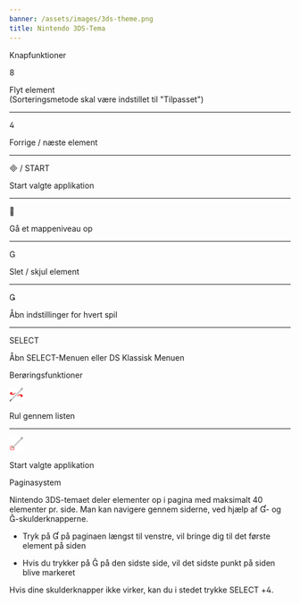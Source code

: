 ```yaml
---
banner: /assets/images/3ds-theme.png
title: Nintendo 3DS-Tema
---
```


<div id="button-controls" class="section-title">Knapfunktioner</div>
<div class="section-body">
    <div class="button-action-group">
        <p class="button-action button">&#xE079;</p>
        <p class="button-action-text">Flyt element<br>(Sorteringsmetode skal være indstillet til "Tilpasset")</p>
    </div>
    <hr>
    <div class="button-action-group">
        <p class="button-action button">&#xE07E;</p>
        <p class="button-action-text">Forrige / næste element</p>
    </div>
    <hr>
    <div class="button-action-group">
        <p class="button-action"><span class="button">&#xE000; /</span> START</p>
        <p class="button-action-text">Start valgte applikation</p>
    </div>
    <hr>
    <div class="button-action-group">
        <p class="button-action button">&#xE001;</p>
        <p class="button-action-text">Gå et mappeniveau op</p>
    </div>
    <hr>
    <div class="button-action-group">
        <p class="button-action button">&#xE002;</p>
        <p class="button-action-text">Slet / skjul element</p>
    </div>
    <hr>
    <div class="button-action-group">
        <p class="button-action button">&#xE003;</p>
        <p class="button-action-text">Åbn indstillinger for hvert spil</p>
    </div>
    <hr>
    <div class="button-action-group">
        <p class="button-action">SELECT</p>
        <p class="button-action-text">Åbn SELECT-Menuen eller DS Klassisk Menuen</p>
    </div>
</div>

<div id="touch-controls" class="section-title">Berøringsfunktioner</div>
<div class="section-body">
    <div class="button-action-group">
        <p class="button-action"><img src="/assets/images/left-right.png"></p>
        <p class="button-action-text">Rul gennem listen</p>
    </div>
    <hr>
    <div class="button-action-group">
        <p class="button-action"><img src="/assets/images/tap.png"></p>
        <p class="button-action-text">Start valgte applikation</p>
    </div>
    <!-- <hr>
    <div>
        <p>
            If the Sort Method is set to "Custom", you can drag the icon up to move it.
        </p>
    </div> -->
</div>

<div id="page-system" class="section-title">Paginasystem</div>
<div class="section-body">
    <p>
        Nintendo 3DS-temaet deler elementer op i pagina med maksimalt 40 elementer pr. side. Man kan navigere gennem siderne, ved hjælp af &#xE004;- og &#xE005;-skulderknapperne.
    </p>
    <ul>
        <li><p>Tryk på &#xE004; på paginaen længst til venstre, vil bringe dig til det første element på siden</p></li>
        <li><p>Hvis du trykker på &#xE005; på den sidste side, vil det sidste punkt på siden blive markeret</p></li>
    </ul>
    <p>
        Hvis dine skulderknapper ikke virker, kan du i stedet trykke SELECT +&#xE07E;.
    </p>
</div>
